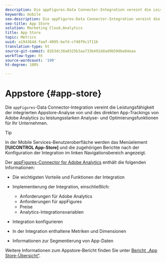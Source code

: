 ```yaml
---
description: Die appFigures-Data Connector-Integration vereint die Leistungsfähigkeit der integrierten mobilen App Store-Analyse von appFigures und des direkten App-Trackings von Adobe Analytics zu leistungsstarken Analyse- und Optimierungsfunktionen für Ihr Unternehmen.
keywords: mobile
seo-description: Die appFigures-Data Connector-Integration vereint die Leistungsfähigkeit der integrierten mobilen App Store-Analyse von appFigures und des direkten App-Trackings von Adobe Analytics zu leistungsstarken Analyse- und Optimierungsfunktionen für Ihr Unternehmen.
seo-title: App Store
solution: Marketing Cloud,Analytics
title: App Store
topic: Metrics
uuid: a194364d-faaf-4995-befd-cf48f9c1f11b
translation-type: ht
source-git-commit: 82b3dc38a0325b3aa733b491ddad9b59dbe84eaa
workflow-type: ht
source-wordcount: '199'
ht-degree: 100%

---
```



# Appstore {#app-store}

Die `appFigures`-Data Connector-Integration vereint die Leistungsfähigkeit der integrierten Appstore-Analyse von und des direkten App-Trackings von Adobe Analytics zu leistungsstarken Analyse- und Optimierungsfunktionen für Ihr Unternehmen.

>[!TIP]
>
>In der Mobile Services-Benutzeroberfläche werden das Menüelement **[!UICONTROL App-Store]** und die zugehörigen Berichte nach der Konfiguration der Integration im linken Navigationsbereich angezeigt.

Der [appFigures-Connector for Adobe Analytics](https://docs.adobe.com/content/help/en/analytics/import/dataconnectors/appfigures/appfigures-overview.html) enthält die folgenden Informationen:

* Die wichtigsten Vorteile und Funktionen der Integration
* Implementierung der Integration, einschließlich:

   * Anforderungen für Adobe Analytics
   * Anforderungen für appFigures
   * Preise 
   * Analytics-Integrationsvariablen

* Integration konfigurieren
* In der Integration enthaltene Metriken und Dimensionen
* Informationen zur Segmentierung von App-Daten

Weitere Informationen zum Appstore-Bericht finden Sie unter  [Bericht „App Store-Übersicht“](/help/using/usage/c-app-store-store-performance.md).
